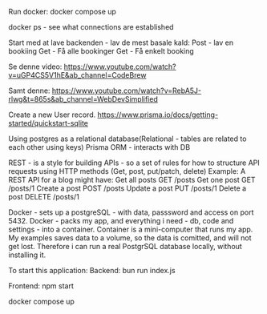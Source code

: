 Run docker:
docker compose up

docker ps - see what connections are established

Start med at lave backenden - lav de mest basale kald:
Post - lav en bookiing
Get - Få alle bookinger
Get - Få enkelt booking

Se denne video:
https://www.youtube.com/watch?v=uGP4CS5V1hE&ab_channel=CodeBrew

Samt denne:
https://www.youtube.com/watch?v=RebA5J-rlwg&t=865s&ab_channel=WebDevSimplified

Create a new User record.
https://www.prisma.io/docs/getting-started/quickstart-sqlite

Using postgres as a relational database(Relational - tables are related to each other using keys)
Prisma ORM - interacts with DB

REST - is a style for building APIs - so a set of rules for how to structure API requests using HTTP methods (Get, post, put/patch, delete)
Example:
A REST API for a blog might have:
Get all posts GET /posts
Get one post GET /posts/1
Create a post POST /posts
Update a post PUT /posts/1
Delete a post DELETE /posts/1

Docker - sets up a postgreSQL - with data, passsword and access on port 5432.
Docker - packs my app, and everything i need - db, code and settings - into a container.
Container is a mini-computer that runs my app.
My examples saves data to a volume, so the data is comitted, and will not get lost.
Therefore i can run a real PostgrSQL database locally, without installing it.

To start this application:
Backend: bun run index.js

Frontend: npm start

docker compose up

